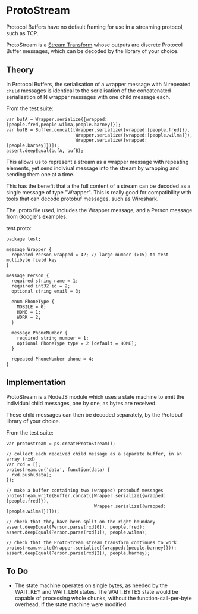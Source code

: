 ProtoStream
===========

Protocol Buffers have no default framing for use in a streaming protocol, such as TCP.

ProtoStream is a [Stream Transform](http://nodejs.org/api/stream.html#stream_class_stream_transform) 
whose outputs are discrete Protocol Buffer messages, which can be decoded by the library of your choice.


Theory
------

In Protocol Buffers, the serialisation of a wrapper message with N repeated `child` messages is identical to the serialisation
of the concatenated serialisation of N wrapper messages with one child message each.

From the test suite:

    var bufA = Wrapper.serialize({wrapped:[people.fred,people.wilma,people.barney]});
    var bufB = Buffer.concat([Wrapper.serialize({wrapped:[people.fred]}),
                              Wrapper.serialize({wrapped:[people.wilma]}),
                              Wrapper.serialize({wrapped:[people.barney]})]);
    assert.deepEqual(bufA, bufB);
 
This allows us to represent a stream as a wrapper message with repeating elements, yet send indiviual message into the stream 
by wrapping and sending them one at a time. 

This has the benefit that a the full content of a stream can be decoded as a single message of type "Wrapper".  This is really good for compatibility with tools that can decode  protobuf messages, such as Wireshark. 

The .proto file used, includes the Wrapper message, and a Person message from Google's examples.

test.proto:

    package test;

    message Wrapper {
      repeated Person wrapped = 42; // large number (>15) to test multibyte field key
    }

    message Person {
      required string name = 1;
      required int32 id = 2;
      optional string email = 3;

      enum PhoneType {
        MOBILE = 0;
        HOME = 1;
        WORK = 2;
      }

      message PhoneNumber {
        required string number = 1;
        optional PhoneType type = 2 [default = HOME];
      }

      repeated PhoneNumber phone = 4;
    }


Implementation
--------------

ProtoStream is a NodeJS module which uses a state machine to emit the individual child messages, one by one, as bytes are received.

These child messages can then be decoded separately, by the Protobuf library of your choice.

From the test suite:

    var protostream = ps.createProtoStream();

    // collect each received child message as a separate buffer, in an array (rxd)
    var rxd = [];
    protostream.on('data', function(data) {
      rxd.push(data);
    });

    // make a buffer containing two (wrapped) protobuf messages
    protostream.write(Buffer.concat([Wrapper.serialize({wrapped:[people.fred]}),
                                     Wrapper.serialize({wrapped:[people.wilma]})]));

    // check that they have been split on the right boundary
    assert.deepEqual(Person.parse(rxd[0]), people.fred);
    assert.deepEqual(Person.parse(rxd[1]), people.wilma);

    // check that the ProtoStream stream transform continues to work
    protostream.write(Wrapper.serialize({wrapped:[people.barney]}));
    assert.deepEqual(Person.parse(rxd[2]), people.barney);


To Do
-----

* The state machine operates on single bytes, as needed by the WAIT_KEY and WAIT_LEN states.  The WAIT_BYTES state would be capable of processing whole chunks, without the function-call-per-byte overhead, if the state machine were modified.
 
